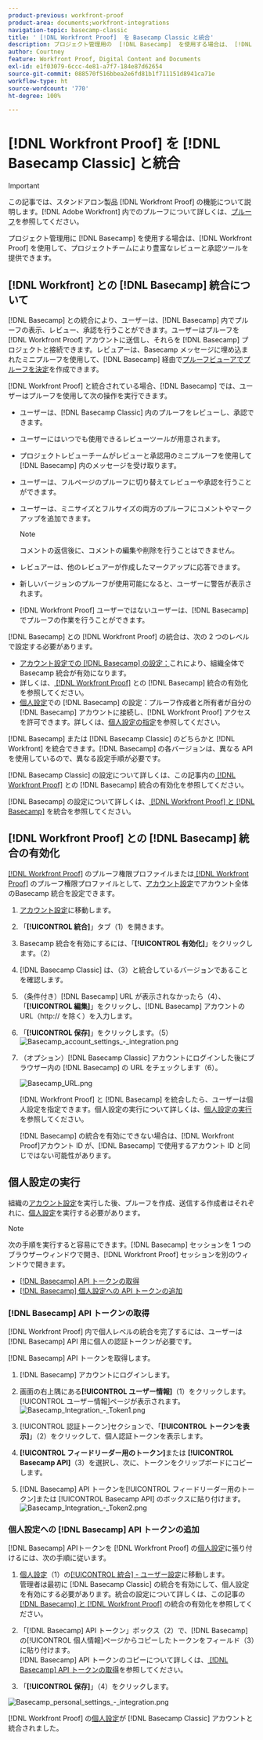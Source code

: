 ```yaml
---
product-previous: workfront-proof
product-area: documents;workfront-integrations
navigation-topic: basecamp-classic
title: ' [!DNL Workfront Proof]  を Basecamp Classic と統合'
description: プロジェクト管理用の  [!DNL Basecamp]  を使用する場合は、 [!DNL Workfront Proof] を使用して、プロジェクトチームにより豊富なレビューと承認ツールを提供できます。
author: Courtney
feature: Workfront Proof, Digital Content and Documents
exl-id: e1f03079-6ccc-4e81-a7f7-184e87d62654
source-git-commit: 088570f516bbea2e6fd81b1f711151d8941ca71e
workflow-type: ht
source-wordcount: '770'
ht-degree: 100%

---
```


# [!DNL Workfront Proof] を [!DNL Basecamp Classic] と統合

>[!IMPORTANT]
>
>この記事では、スタンドアロン製品 [!DNL Workfront Proof] の機能について説明します。[!DNL Adobe Workfront] 内でのプルーフについて詳しくは、[プルーフ](../../../review-and-approve-work/proofing/proofing.md)を参照してください。

プロジェクト管理用に [!DNL Basecamp] を使用する場合は、[!DNL Workfront Proof] を使用して、プロジェクトチームにより豊富なレビューと承認ツールを提供できます。

## [!DNL Workfront] との [!DNL Basecamp] 統合について

[!DNL Basecamp] との統合により、ユーザーは、[!DNL Basecamp] 内でプルーフの表示、レビュー、承認を行うことができます。ユーザーはプルーフを [!DNL Workfront Proof] アカウントに送信し、それらを [!DNL Basecamp] プロジェクトと接続できます。レビュアーは、Basecamp メッセージに埋め込まれたミニプルーフを使用して、[!DNL Basecamp] 経由で[プルーフビューアでプルーフを決定](../../../review-and-approve-work/proofing/reviewing-proofs-within-workfront/make-a-decision-on-a-proof/make-decisions-on-proof.md)を作成できます。

[!DNL Workfront Proof] と統合されている場合、[!DNL Basecamp] では、ユーザーはプルーフを使用して次の操作を実行できます。

* ユーザーは、[!DNL Basecamp Classic] 内のプルーフをレビューし、承認できます。
* ユーザーにはいつでも使用できるレビューツールが用意されます。
* プロジェクトレビューチームがレビューと承認用のミニプルーフを使用して [!DNL Basecamp] 内のメッセージを受け取ります。
* ユーザーは、フルページのプルーフに切り替えてレビューや承認を行うことができます。
* ユーザーは、ミニサイズとフルサイズの両方のプルーフにコメントやマークアップを追加できます。

  >[!NOTE]
  >
  >コメントの返信後に、コメントの編集や削除を行うことはできません。

* レビュアーは、他のレビュアーが作成したマークアップに応答できます。
* 新しいバージョンのプルーフが使用可能になると、ユーザーに警告が表示されます。
* [!DNL Workfront Proof] ユーザーではないユーザーは、[!DNL Basecamp] でプルーフの作業を行うことができます。

[!DNL Basecamp] との [!DNL Workfront Proof] の統合は、次の 2 つのレベルで設定する必要があります。

* [アカウント設定での [!DNL Basecamp] の設定：](https://support.workfront.com/hc/ja-jp/sections/115000912147-Account-settings)これにより、組織全体で Basecamp 統合が有効になります。
* 詳しくは、[ [!DNL Workfront Proof]](#enabling-the-basecamp-integration-with-workfront-proof) との  [!DNL Basecamp]  統合の有効化を参照してください。
* [個人設定](https://support.workfront.com/hc/ja-jp/sections/115000921168-Personal-settings)での [!DNL Basecamp] の設定：プルーフ作成者と所有者が自分の [!DNL Basecamp] アカウントに接続し、[!DNL Workfront Proof] アクセスを許可できます。詳しくは、[個人設定の指定](#configuring-personal-settings)を参照してください。

[!DNL Basecamp] または [!DNL Basecamp Classic] のどちらかと [!DNL Workfront] を統合できます。[!DNL Basecamp] の各バージョンは、異なる API を使用しているので、異なる設定手順が必要です。

[!DNL Basecamp Classic] の設定について詳しくは、この記事内の[ [!DNL Workfront Proof]](#enabling-the-basecamp-integration-with-workfront-proof) との  [!DNL Basecamp]  統合の有効化を参照してください。

[!DNL Basecamp] の設定について詳しくは、[ [!DNL Workfront Proof]  と [!DNL Basecamp]](../../../workfront-proof/wp-integrations/basecamp/integrate-workfront-proof-with-basecamp.md) を統合を参照してください。

## [!DNL Workfront Proof] との [!DNL Basecamp] 統合の有効化

[ [!DNL Workfront Proof]](../../../workfront-proof/wp-acct-admin/account-settings/proof-perm-profiles-in-wp.md) のプルーフ権限プロファイルまたは[ [!DNL Workfront Proof]](../../../workfront-proof/wp-acct-admin/account-settings/proof-perm-profiles-in-wp.md) のプルーフ権限プロファイルとして、[アカウント設定](https://support.workfront.com/hc/ja-jp/sections/115000912147-Account-settings)でアカウント全体のBasecamp 統合を設定できます。

1. [アカウント設定](https://support.workfront.com/hc/ja-jp/sections/115000912147-Account-settings)に移動します。
1. 「**[!UICONTROL 統合]**」タブ（1）を開きます。
1. Basecamp 統合を有効にするには、「**[!UICONTROL 有効化]**」をクリックします。（2）
1. [!DNL Basecamp Classic] は、（3）と統合しているバージョンであることを確認します。
1. （条件付き）[!DNL Basecamp] URL が表示されなかったら（4）、「**[!UICONTROL 編集]**」をクリックし、[!DNL Basecamp] アカウントの URL（http:// を除く）を入力します。
1. 「**[!UICONTROL 保存]**」をクリックします。（5）\
   ![Basecamp_account_settings_-_integration.png](assets/basecamp-account-settings---integration-350x192.png)

1. （オプション）[!DNL Basecamp Classic] アカウントにログインした後にブラウザー内の [!DNL Basecamp] の URL をチェックします（6）。

   ![Basecamp_URL.png](assets/basecamp-url-350x75.png)

   [!DNL Workfront Proof] と [!DNL Basecamp] を統合したら、ユーザーは個人設定を指定できます。個人設定の実行について詳しくは、[個人設定の実行](#configuring-personal-settings)を参照してください。

   [!DNL Basecamp] の統合を有効にできない場合は、[!DNL Workfront Proof]アカウント ID が、[!DNL Basecamp] で使用するアカウント ID と同じではない可能性があります。

## 個人設定の実行

組織の[アカウント設定](https://support.workfront.com/hc/ja-jp/sections/115000912147-Account-settings)を実行した後、プルーフを作成、送信する作成者はそれぞれに、[個人設定](https://support.workfront.com/hc/ja-jp/sections/115000921168-Personal-settings)を実行する必要があります。

>[!NOTE]
>
>次の手順を実行すると容易にできます。[!DNL Basecamp] セッションを 1 つのブラウザーウィンドウで開き、[!DNL Workfront Proof] セッションを別のウィンドウで開きます。

* [ [!DNL Basecamp]  API トークンの取得](#retrieving-your-basecamp-api-token)
* [ [!DNL Basecamp]  個人設定への API トークンの追加](#adding-your-basecamp-api-token-to-your-personal-settings)

### [!DNL Basecamp] API トークンの取得

[!DNL Workfront Proof] 内で個人レベルの統合を完了するには、ユーザーは [!DNL Basecamp] API 用に個人の認証トークンが必要です。

[!DNL Basecamp] API トークンを取得します。

1. [!DNL Basecamp] アカウントにログインします。
1. 画面の右上隅にある&#x200B;**[!UICONTROL ユーザー情報]**（1）をクリックします。\
   [!UICONTROL ユーザー情報]ページが表示されます。\
   ![Basecamp_Integration_-_Token1.png](assets/basecamp-integration---token1-350x334.png)

1. [!UICONTROL 認証トークン]セクションで、「**[!UICONTROL トークンを表示]**」（2）をクリックして、個人認証トークンを表示します。
1. **[!UICONTROL フィードリーダー用のトークン]**&#x200B;または **[!UICONTROL Basecamp API]**（3）を選択し、次に、トークンをクリップボードにコピーします。

1. [!DNL Basecamp] API トークンを[!UICONTROL フィードリーダー用のトークン]または [!UICONTROL Basecamp API] のボックスに貼り付けます。\
   ![Basecamp_Integration_-_Token2.png](assets/basecamp-integration---token2-350x178.png)

### 個人設定への [!DNL Basecamp] API トークンの追加

[!DNL Basecamp] APIトークンを [!DNL Workfront Proof] の[個人設定](https://support.workfront.com/hc/ja-jp/sections/115000921168-Personal-settings)に張り付けるには、次の手順に従います。

1. [個人設定](https://support.workfront.com/hc/ja-jp/sections/115000921168-Personal-settings)（1）の[[!UICONTROL 統合] - ユーザー設定](../../../workfront-proof/wp-getstarted/personal-settings/integrations-user-setup.md)に移動します。\
   管理者は最初に [!DNL Basecamp Classic] の統合を有効にして、個人設定を有効にする必要があります。統合の設定について詳しくは、この記事の [ [!DNL Basecamp]  と  [!DNL Workfront Proof]](#enabling-the-basecamp-integration-with-workfront-proof) の統合の有効化を参照してください。

1. 「[!DNL Basecamp] API トークン」ボックス（2）で、[!DNL Basecamp] の[!UICONTROL 個人情報]ページからコピーしたトークンをフィールド（3）に貼り付けます。\
   [!DNL Basecamp] API トークンのコピーについて詳しくは、[ [!DNL Basecamp]  API トークンの取得](#retrieving-your-basecamp-api-token)を参照してください。

1. 「**[!UICONTROL 保存]**」（4）をクリックします。

![Basecamp_personal_settings_-_integration.png](assets/basecamp-personal-settings---integration-350x250.png)

[!DNL Workfront Proof] の[個人設定](https://support.workfront.com/hc/ja-jp/sections/115000921168-Personal-settings)が [!DNL Basecamp Classic] アカウントと統合されました。
